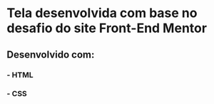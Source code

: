 # Tela desenvolvida com base no desafio do site Front-End Mentor 

## Desenvolvido com:

### - HTML
### - CSS
